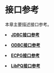 # 接口参考

本章主要描述接口参考。

<a href="JDBC接口参考.html"><li>**JDBC接口参考**</li></a>

<a href="ODBC接口参考.html"><li>**ODBC接口参考**</li></a>

<a href="ECPG接口参考.html"><li>**ECPG接口参考**</li></a>

<a href="LibPQ接口参考.html"><li>**LibPQ接口参考**</li></a>
